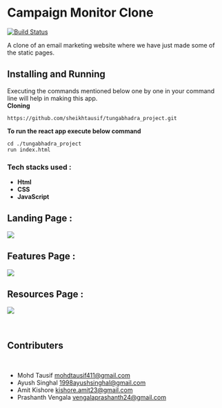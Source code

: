 # Campaign Monitor Clone

[![Build Status](https://travis-ci.org/joemccann/dillinger.svg?branch=master)](https://travis-ci.org/joemccann/dillinger)

A clone of an email marketing website where we have just made some of the static pages.

## Installing and Running

Executing the commands mentioned below one by one in your command line will help in making this app. <br/>
**Cloning**

```
https://github.com/sheikhtausif/tungabhadra_project.git
```

**To run the react app execute below command**

```
cd ./tungabhadra_project
run index.html
```
<!-- ​ -->
### Tech stacks used :

*  **Html** 
*  **CSS** 
*  **JavaScript**

<!-- ​ -->

## Landing Page :

<img src="https://i.imgur.com/gNlTGut.png" />
<br/>

## Features Page :

<img src="https://i.imgur.com/vOPSHue.png" />
<br/>

## Resources Page :

<!-- <img src="https://i.imgur.com/NJULjdP.png" /> -->
<!-- <br/> -->

<img src="https://i.imgur.com/ruNyzuk.png" />

​
## Contributers
​
- Mohd Tausif <mohdtausif411@gmail.com>
- Ayush Singhal <1998ayushsinghal@gmail.com>
- Amit Kishore  <kishore.amit23@gmail.com>
- Prashanth Vengala <vengalaprashanth24@gmail.com>

